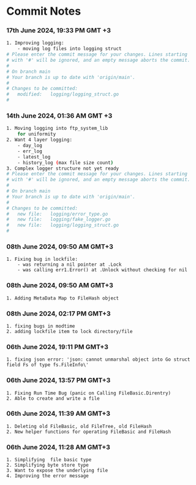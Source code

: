# Commit Notes

### 17th June 2024, 19:33 PM GMT +3
```sh
1. Improving logging:
    - moving log files into logging struct 
# Please enter the commit message for your changes. Lines starting
# with '#' will be ignored, and an empty message aborts the commit.
#
# On branch main
# Your branch is up to date with 'origin/main'.
#
# Changes to be committed:
#	modified:   logging/logging_struct.go
#

```

### 14th June 2024, 01:36 AM GMT +3
```sh
1. Moving logging into ftp_system_lib 
    for uniformity
2. Want 4 layer logging:
    - day_log
    - err_log
    - latest_log
    - history_log (max file size count)
3. Complex logger structure not yet ready
# Please enter the commit message for your changes. Lines starting
# with '#' will be ignored, and an empty message aborts the commit.
#
# On branch main
# Your branch is up to date with 'origin/main'.
#
# Changes to be committed:
#	new file:   logging/error_type.go
#	new file:   logging/fake_logger.go
#	new file:   logging/logging_struct.go
#

```

### 08th June 2024, 09:50 AM GMT+3
    1. Fixing bug in lockfile:
        - was returning a nil pointer at .Lock
        - was calling err1.Error() at .Unlock without checking for nil


### 08th June 2024, 09:50 AM GMT+3
    1. Adding MetaData Map to FileHash object

### 08th June 2024, 02:17 PM GMT+3
    1. fixing bugs in modtime
    2. adding lockfile item to lock directory/file

### 06th June 2024, 19:11 PM GMT+3
    1. fixing json error: 'json: cannot unmarshal object into Go struct field Fs of type fs.FileInfo\'

### 06th June 2024, 13:57 PM GMT+3
    
    1. Fixing Run Time Bug (panic on Calling FileBasic.Direntry)
    2. Able to create and write a file

### 06th June 2024, 11:39 AM GMT+3
    
    1. Deleting old FileBasic, old FileTree, old FileHash
    2. New helper functions for operating FileBasic and FileHash

### 06th June 2024, 11:28 AM GMT+3

    1. Simplifying  file basic type
    2. Simplifying byte store type
    3. Want to expose the underlying file
    4. Improving the error message